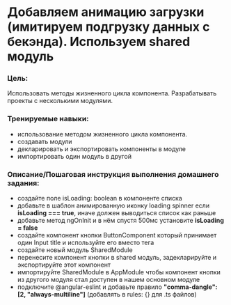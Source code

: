 # Добавляем анимацию загрузки (имитируем подгрузку данных с бекэнда). Используем shared модуль

### Цель:

Использовать методы жизненного цикла компонента. Разрабатывать проекты с несколькими модулями.

### Тренируемые навыки:

* использование методом жизненного цикла компонента.
* создавать модули
* декларировать и экспортировать компоненты в модуле
* импортировать один модуль в другой

### Описание/Пошаговая инструкция выполнения домашнего задания:

* создайте поле isLoading: boolean в компоненте списка
* добавьте в шаблон анимированную иконку loading spinner если **isLoading === true**, иначе должен выводиться список как
  раньше
* добавьте метод ngOnInit и в нём спустя 500мс установите **isLoading = false**
* создайте компонент кнопки ButtonComponent который принимает один Input title и используйте его вместо тега
* создайте новый модуль SharedModule
* перенесите компонент кнопки в shared модуль, задекларируйте и экспортируйте этот компонент
* импортируйте SharedModule в AppModule чтобы компонент кнопки из другого модуля стал доступен в нашем основном модуле
* подключите @angular-eslint и добавьте правило **"comma-dangle": [2, "always-multiline"]** (добавлять в rules: {} для .ts
  файлов) 
